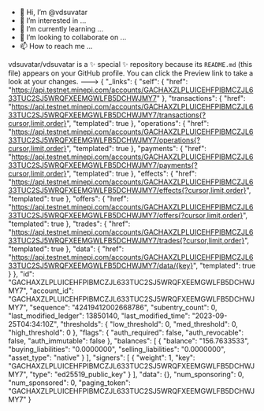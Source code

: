- 👋 Hi, I’m @vdsuvatar
- 👀 I’m interested in ...
- 🌱 I’m currently learning ...
- 💞️ I’m looking to collaborate on ...
- 📫 How to reach me ...


vdsuvatar/vdsuvatar is a ✨ special ✨ repository because its `README.md` (this file) appears on your GitHub profile.
You can click the Preview link to take a look at your changes.
--->
{
  "_links": {
    "self": {
      "href": "https://api.testnet.minepi.com/accounts/GACHAXZLPLUICEHFPIBMCZJL633TUC2SJ5WRQFXEEMGWLFB5DCHWJMY7"
    },
    "transactions": {
      "href": "https://api.testnet.minepi.com/accounts/GACHAXZLPLUICEHFPIBMCZJL633TUC2SJ5WRQFXEEMGWLFB5DCHWJMY7/transactions{?cursor,limit,order}",
      "templated": true
    },
    "operations": {
      "href": "https://api.testnet.minepi.com/accounts/GACHAXZLPLUICEHFPIBMCZJL633TUC2SJ5WRQFXEEMGWLFB5DCHWJMY7/operations{?cursor,limit,order}",
      "templated": true
    },
    "payments": {
      "href": "https://api.testnet.minepi.com/accounts/GACHAXZLPLUICEHFPIBMCZJL633TUC2SJ5WRQFXEEMGWLFB5DCHWJMY7/payments{?cursor,limit,order}",
      "templated": true
    },
    "effects": {
      "href": "https://api.testnet.minepi.com/accounts/GACHAXZLPLUICEHFPIBMCZJL633TUC2SJ5WRQFXEEMGWLFB5DCHWJMY7/effects{?cursor,limit,order}",
      "templated": true
    },
    "offers": {
      "href": "https://api.testnet.minepi.com/accounts/GACHAXZLPLUICEHFPIBMCZJL633TUC2SJ5WRQFXEEMGWLFB5DCHWJMY7/offers{?cursor,limit,order}",
      "templated": true
    },
    "trades": {
      "href": "https://api.testnet.minepi.com/accounts/GACHAXZLPLUICEHFPIBMCZJL633TUC2SJ5WRQFXEEMGWLFB5DCHWJMY7/trades{?cursor,limit,order}",
      "templated": true
    },
    "data": {
      "href": "https://api.testnet.minepi.com/accounts/GACHAXZLPLUICEHFPIBMCZJL633TUC2SJ5WRQFXEEMGWLFB5DCHWJMY7/data/{key}",
      "templated": true
    }
  },
  "id": "GACHAXZLPLUICEHFPIBMCZJL633TUC2SJ5WRQFXEEMGWLFB5DCHWJMY7",
  "account_id": "GACHAXZLPLUICEHFPIBMCZJL633TUC2SJ5WRQFXEEMGWLFB5DCHWJMY7",
  "sequence": "42419412002668786",
  "subentry_count": 0,
  "last_modified_ledger": 13850140,
  "last_modified_time": "2023-09-25T04:34:10Z",
  "thresholds": {
    "low_threshold": 0,
    "med_threshold": 0,
    "high_threshold": 0
  },
  "flags": {
    "auth_required": false,
    "auth_revocable": false,
    "auth_immutable": false
  },
  "balances": [
    {
      "balance": "156.7633533",
      "buying_liabilities": "0.0000000",
      "selling_liabilities": "0.0000000",
      "asset_type": "native"
    }
  ],
  "signers": [
    {
      "weight": 1,
      "key": "GACHAXZLPLUICEHFPIBMCZJL633TUC2SJ5WRQFXEEMGWLFB5DCHWJMY7",
      "type": "ed25519_public_key"
    }
  ],
  "data": {},
  "num_sponsoring": 0,
  "num_sponsored": 0,
  "paging_token": "GACHAXZLPLUICEHFPIBMCZJL633TUC2SJ5WRQFXEEMGWLFB5DCHWJMY7"
}
